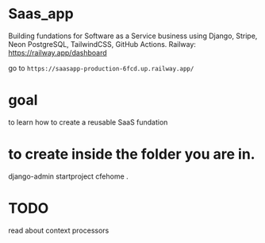 # Saas_app
Building fundations for Software as a Service business using Django, Stripe, Neon PostgreSQL, TailwindCSS, GitHub Actions.
Railway: https://railway.app/dashboard

go to `https://saasapp-production-6fcd.up.railway.app/`

# goal
to learn how to create a reusable SaaS fundation

# to create inside the folder you are in.
django-admin startproject cfehome .

# TODO
 read about context processors